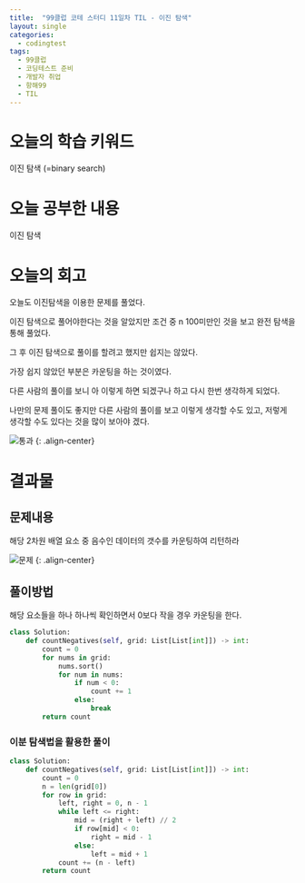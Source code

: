```yaml
---
title:  "99클럽 코테 스터디 11일차 TIL - 이진 탐색"
layout: single
categories:
  - codingtest
tags:
  - 99클럽
  - 코딩테스트 준비
  - 개발자 취업
  - 항해99
  - TIL
---
```


# 오늘의 학습 키워드 
이진 탐색 (=binary search)

# 오늘 공부한 내용
이진 탐색

# 오늘의 회고
오늘도 이진탐색을 이용한 문제를 풀었다.

이진 탐색으로 풀어야한다는 것을 알았지만 조건 중 n 100미만인 것을 보고 완전 탐색을 통해 풀었다.

그 후 이진 탐색으로 풀이를 할려고 했지만 쉽지는 않았다.

가장 쉽지 않았던 부분은 카운팅을 하는 것이였다.

다른 사람의 풀이를 보니 아 이렇게 하면 되겠구나 하고 다시 한번 생각하게 되었다.

나만의 문제 풀이도 좋지만 다른 사람의 풀이를 보고 이렇게 생각할 수도 있고, 저렇게 생각할 수도 있다는 것을 많이 보아야 겠다.

![통과](https://github.com/kimhyunso/sail-99_withPython/assets/87798982/707fb27d-6950-46a5-a274-b3d9d94bfb65)
{: .align-center}


# 결과물
## 문제내용

해당 2차원 배열 요소 중 음수인 데이터의 갯수를 카운팅하여 리턴하라


![문제](https://github.com/kimhyunso/kimhyunso.github.io/assets/87798982/7bb9759a-5cd9-42f3-951c-181c995d33df)
{: .align-center}

## 풀이방법

해당 요소들을 하나 하나씩 확인하면서 0보다 작을 경우 카운팅을 한다.

```python
class Solution:
    def countNegatives(self, grid: List[List[int]]) -> int:
        count = 0
        for nums in grid:
            nums.sort()
            for num in nums:
                if num < 0:
                    count += 1
                else:
                    break
        return count
```

### 이분 탐색법을 활용한 풀이

```python
class Solution:
    def countNegatives(self, grid: List[List[int]]) -> int:
        count = 0
        n = len(grid[0])
        for row in grid:
            left, right = 0, n - 1
            while left <= right:
                mid = (right + left) // 2
                if row[mid] < 0:
                    right = mid - 1
                else:
                    left = mid + 1
            count += (n - left)
        return count
```












